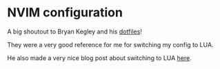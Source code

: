 # NVIM configuration

A big shoutout to Bryan Kegley and his [dotfiles](https://github.com/bkegley/dotfiles)!

They were a very good reference for me for switching my config to LUA.

He also made a very nice blog post about switching to LUA [here](https://bryankegley.me/posts/nvim-getting-started/).
